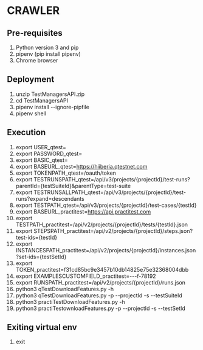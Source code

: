 # CRAWLER

## Pre-requisites

1. Python version 3 and pip
2. pipenv (pip install pipenv)
3. Chrome browser

## Deployment

1. unzip TestManagersAPI.zip
2. cd TestManagersAPI
3. pipenv install --ignore-pipfile
4. pipenv shell

## Execution

1. export USER_qtest=<user>
2. export PASSWORD_qtest=<password>
3. export BASIC_qtest=
4. export BASEURL_qtest=https://hiiberia.qtestnet.com
5. export TOKENPATH_qtest=/oauth/token
6. export TESTRUNSPATH_qtest=/api/v3/projects/{projectId}/test-runs?parentId={testSuiteId}&parentType=test-suite
7. export TESTRUNSALLPATH_qtest=/api/v3/projects/{projectId}/test-runs?expand=descendants
8. export TESTPATH_qtest=/api/v3/projects/{projectId}/test-cases/{testId}
9. export BASEURL_practitest=https://api.practitest.com
10. export TESTPATH_practitest=/api/v2/projects/{projectId}/tests/{testId}.json
11. export STEPSPATH_practitest=/api/v2/projects/{projectId}/steps.json?test-ids={testId}
12. export INSTANCESPATH_practitest=/api/v2/projects/{projectId}/instances.json?set-ids={testSetId}
13. export TOKEN_practitest=f31cd85bc9e3457b10db14825e75e32368004dbb
14. export EXAMPLESCUSTOMFIELD_practitest=---f-78192
15. export RUNSPATH_practitest=/api/v2/projects/{projectId}/runs.json
16. python3 qTestDownloadFeatures.py -h
17. python3 qTestDownloadFeatures.py -p --projectId <projectId> -s --testSuiteId <testSuiteId>
18. python3 practiTestDownloadFeatures.py -h
19. python3 practiTestownloadFeatures.py -p --projectId <projectId> -s --testSetId <testSetId>

## Exiting virtual env

1. exit
